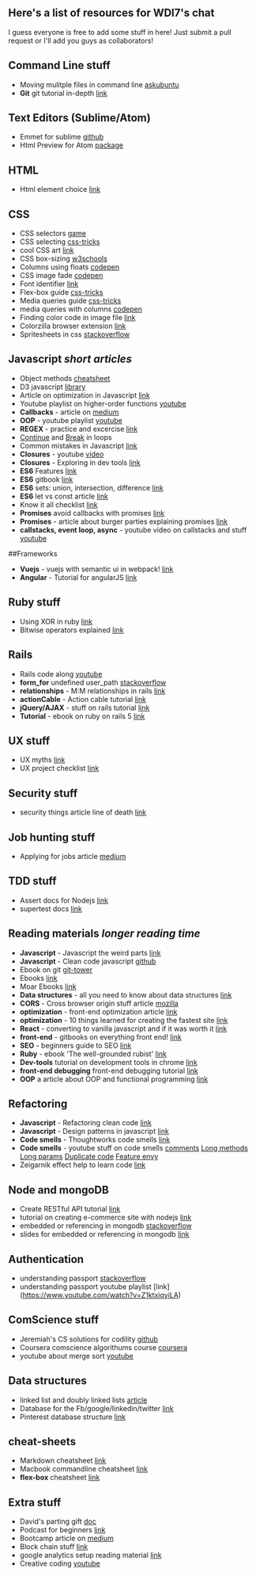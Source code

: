 ## Here's a list of resources for WDI7's chat

I guess everyone is free to add some stuff in here! Just submit a pull request or I'll add you guys as collaborators!

## Command Line stuff
* Moving mulitple files in command line [askubuntu](http://askubuntu.com/questions/214560/how-to-move-multiple-files-at-once-to-a-specific-destination-directory#217067)
* **Git** git tutorial in-depth [link]( http://gitimmersion.com/)

## Text Editors (Sublime/Atom)
* Emmet for sublime [github](sergeche/emmet-sublime)
* Html Preview for Atom [package](https://atom.io/packages/atom-html-preview)

## HTML
* Html element choice [link](http://html5doctor.com/downloads/h5d-sectioning-flowchart.png)

## CSS
* CSS selectors [game](http://flukeout.github.io/)
* CSS selecting [css-tricks](https://css-tricks.com/whats-the-difference/)
* cool CSS art [link](http://a.singlediv.com/)
* CSS box-sizing [w3schools](http://www.w3schools.com/cssref/css3_pr_box-sizing.asp)
* Columns using floats [codepen](http://codepen.io/ga-sg/pen/GqKomb?editors=1100)
* CSS image fade [codepen](https://codepen.io/leemark/pen/DvliI)
* Font identifier [link](https://fount.artequalswork.com/)
* Flex-box guide [css-tricks](https://css-tricks.com/snippets/css/a-guide-to-flexbox/)
* Media queries guide [css-tricks](https://css-tricks.com/snippets/css/media-queries-for-standard-devices/)
* media queries with columns [codepen](http://codepen.io/jeremiahalex/pen/oYqRBd)
* Finding color code in image file [link](http://html-color-codes.info/colors-from-image/)
* Colorzilla browser extension [link](http://www.colorzilla.com/)
* Spritesheets in css [stackoverflow](http://stackoverflow.com/questions/18500801/resizing-background-sprite-image-to-fit-div)

## Javascript *short articles*
* Object methods [cheatsheet](https://www.cheatography.com/anas-95/cheat-sheets/javascript-object-methods/)
* D3 javascript [library](https://d3js.org/)
* Article on optimization in Javascript [link](http://archive.oreilly.com/pub/a/server-administration/excerpts/even-faster-websites/writing-efficient-javascript.html#the_fastest_conditionals)
* Youtube playlist on higher-order functions [youtube](https://www.youtube.com/playlist?list=PL0zVEGEvSaeEd9hlmCXrk5yUyqUag-n84)
* **Callbacks** - article on [medium](https://medium.freecodecamp.com/javascript-callbacks-explained-using-minions-da272f4d9bcd#.1e9qya2ok)
* **OOP** - youtube playlist [youtube](https://www.youtube.com/watch?v=rlLuL3jYLvA)
* **REGEX** - practice and excercise [link](https://regexone.com/)
* [Continue](https://developer.mozilla.org/en-US/docs/Web/JavaScript/Reference/Statements/continue) and [Break](https://developer.mozilla.org/en-US/docs/Web/JavaScript/Reference/Statements/break) in loops
* Common mistakes in Javascript [link](https://www.toptal.com/javascript/10-most-common-javascript-mistakes)
* **Closures** - youtube [video](https://www.youtube.com/watch?v=ImwrezYhw4w)
* **Closures** - Exploring in dev tools [link](http://devtoolsecrets.com/secret/debugging-inspect-scope-during-a-breakpoint.html)
* **ES6** Features [link](http://es6-features.org/#Constants)
* **ES6** gitbook [link](https://github.com/lukehoban/es6features)
* **ES6** sets: union, intersection, difference [link](http://www.2ality.com/2015/01/es6-set-operations.html)
* **ES6** let vs const article [link](https://mathiasbynens.be/notes/es6-const)
* Know it all checklist [link](https://know-it-all.io/)
* **Promises** avoid callbacks with promises [link](https://derickbailey.com/2016/09/27/ending-the-nested-tree-of-doom-with-chained-promises/)
* **Promises** - article about burger parties explaining promises [link](http://kosamari.com/notes/the-promise-of-a-burger-party)
* **callstacks, event loop, async** - youtube video on callstacks and stuff [youtube](https://www.youtube.com/watch?v=8aGhZQkoFbQ)

##Frameworks
* **Vuejs** - vuejs with semantic ui in webpack! [link](https://forum.vuejs.org/t/how-to-use-semantic-ui-vuecli/424/3)
* **Angular** - Tutorial for angularJS [link](https://angular.io/docs/ts/latest/tutorial/)

## Ruby stuff
* Using XOR in ruby [link](http://www.ardendertat.com/2011/12/13/programming-interview-questions-22-find-odd-occurring-element/)
* Bitwise operators explained [link](https://www.youtube.com/watch?v=JovNemG-iu8&feature=youtu.be&t=30m35s)

## Rails
* Rails code along [youtube](https://www.youtube.com/playlist?list=PL23ZvcdS3XPLNdRYB_QyomQsShx59tpc-)
* **form_for** undefined user_path [stackoverflow](http://stackoverflow.com/questions/14740702/form-for-undefined-method-user-path)
* **relationships** - M:M relationships in rails [link](http://jeffthomas.xyz/many-to-many-relationships-in-rails)
* **actionCable** - Action cable tutorial [link](https://www.nopio.com/blog/rails-chat-application-actioncable/)
* **jQuery/AJAX** - stuff on rails tutorial [link](https://pragmaticstudio.com/blog/2015/3/18/rails-jquery-ajax)
* **Tutorial** - ebook on ruby on rails 5 [link](https://www.railstutorial.org/book)

## UX stuff
* UX myths [link](http://uxmyths.com/)
* UX project checklist [link](https://uxchecklist.github.io/)

## Security stuff
* security things article line of death [link](https://textslashplain.com/2017/01/14/the-line-of-death/)

## Job hunting stuff
* Applying for jobs article [medium](https://medium.freecodecamp.com/5-key-learnings-from-the-post-bootcamp-job-search-9a07468d2331#.rvub5wjkc)

## TDD stuff
* Assert docs for Nodejs [link](https://nodejs.org/api/assert.html#assert_assert_strictequal_actual_expected_message)
* supertest docs [link](https://visionmedia.github.io/superagent/)

## Reading materials *longer reading time*
* **Javascript** - Javascript the weird parts [link](https://medium.com/@daffl/javascript-the-weird-parts-8ff3da55798e)
* **Javascript** - Clean code javascript [github](https://github.com/ryanmcdermott/clean-code-javascript)
* Ebook on git [git-tower](https://www.git-tower.com/learn/git/ebook/en/command-line/introduction#start)
* Ebooks [link](http://www.oreilly.com/free/reports.html)
* Moar Ebooks [link](http://it-ebooks.directory/search.html?query=eloquent&in=title&page=1)
* **Data structures** - all you need to know about data structures [link](https://github.com/thejameskyle/itsy-bitsy-data-structures/blob/master/itsy-bitsy-data-structures.js)
* **CORS** - Cross browser origin stuff article [mozilla](https://developer.mozilla.org/en-US/docs/Web/HTTP/Access_control_CORS)
* **optimization** - front-end optimization article [link](https://www.smashingmagazine.com/2016/12/front-end-performance-checklist-2017-pdf-pages/)
* **optimization** - 10 things learned for creating the fastest site [link](https://hackernoon.com/10-things-i-learned-making-the-fastest-site-in-the-world-18a0e1cdf4a7#.udq8dxo1n)
* **React** - converting to vanilla javascript and if it was worth it [link](https://hackernoon.com/how-i-converted-my-react-app-to-vanillajs-and-whether-or-not-it-was-a-terrible-idea-4b14b1b2faff#.88iqqf4wh)
* **front-end** - gitbooks on everything front end! [link](https://frontendmasters.gitbooks.io/front-end-handbook-2017/content/)
* **SEO** - beginners guide to SEO [link](https://moz.com/beginners-guide-to-seo)
* **Ruby** - ebook 'The well-grounded rubist' [link](https://devnull.li/~jerojasro/twgr2e/The_Well-Grounded_Ru.pdf)
* **Dev-tools** tutorial on development tools in chrome [link](http://discover-devtools.codeschool.com/)
* **front-end debugging** front-end debugging tutorial [link](https://web.archive.org/web/20140101092752/http://jameslaicreative.com/debugging-javascript)
* **OOP** a article about OOP and functional programming [link](http://www.codenewbie.org/blogs/object-oriented-programming-vs-functional-programming)

## Refactoring
* **Javascript** - Refactoring clean code [link](https://refactoring.com/)
* **Javascript** - Design patterns in javascript [link](https://addyosmani.com/resources/essentialjsdesignpatterns/book/#modulepatternjavascript)
* **Code smells** - Thoughtworks code smells [link](https://sourcemaking.com/refactoring/smells)
* **Code smells** - youtube stuff on code smells [comments](https://www.youtube.com/watch?v=3cNR0PohDPM) [Long methods](https://www.youtube.com/watch?v=U4hIpntxWYc) [Long params](https://www.youtube.com/watch?v=szOkSrZGmHU)
[Duplicate code](https://www.youtube.com/watch?v=n45-L8bp2cU)
[Feature envy](https://www.youtube.com/watch?v=n45-L8bp2cU)
* Zeigarnik effect help to learn code [link](https://medium.freecodecamp.com/can-the-zeigarnik-effect-help-you-learn-to-code-c64282ed0f7b#.nt2mokn8o)

## Node and mongoDB
* Create RESTful API tutorial [link](http://adrianmejia.com/blog/2014/10/01/creating-a-restful-api-tutorial-with-nodejs-and-mongodb/)
* tutorial on creating e-commerce site with nodejs [link](https://www.youtube.com/playlist?list=PL55RiY5tL51rajp7Xr_zk-fCFtzdlGKUp)
* embedded or referencing in mongodb [stackoverflow](http://stackoverflow.com/a/21317378)
* slides for embedded or referencing in mongodb [link](http://openmymind.net/Multiple-Collections-Versus-Embedded-Documents/#1)

## Authentication
* understanding passport [stackoverflow](http://stackoverflow.com/questions/27637609/understanding-passport-serialize-deserialize)
* understanding passport youtube playlist [link]
(https://www.youtube.com/watch?v=Z1ktxiqyiLA)

## ComScience stuff
* Jeremiah's CS solutions for codility [github](https://github.com/jeremiahalex/js-cs-examples)
* Coursera comscience algorithums course [coursera](https://www.coursera.org/learn/algorithms-part1)
* youtube about merge sort [youtube](https://www.youtube.com/watch?v=XaqR3G_NVoo)

## Data structures
* linked list and doubly linked lists [article](https://code.tutsplus.com/articles/data-structures-with-javascript-singly-linked-list-and-doubly-linked-list--cms-23392)
* Database for the Fb/google/linkedin/twitter [link](https://www.quora.com/What-do-big-websites-like-Facebook-Google-Twitter-and-LinkedIn-use-for-their-database)
* Pinterest database structure [link](http://highscalability.com/blog/2013/4/15/scaling-pinterest-from-0-to-10s-of-billions-of-page-views-a.html)

## cheat-sheets
* Markdown cheatsheet [link](https://github.com/adam-p/markdown-here/wiki/Markdown-Cheatsheet)
* Macbook commandline cheatsheet [link](https://github.com/0nn0/terminal-mac-cheatsheet)
* **flex-box** cheatsheet [link](http://www.sketchingwithcss.com/samplechapter/cheatsheet.html)

## Extra stuff
* David's parting gift [doc](https://docs.google.com/document/d/1oz19QcS7-tpGRSt6xnhu5OwwTvHq9lUpeUgZ_fVJjew/edit?usp=drivesdk)
* Podcast for beginners [link](http://www.codenewbie.org/podcast)
* Bootcamp article on [medium](https://medium.com/@harrisleow/nus-arts-student-to-full-stack-developer-in-12-weeks-939de77a1292#.lngbsxmgc)
* Block chain stuff [link](https://anders.com/blockchain/)
* google analytics setup reading material [link](https://philipwalton.com/articles/the-google-analytics-setup-i-use-on-every-site-i-build/)
* Creative coding [youtube](https://www.youtube.com/watch?v=LJS4fBjdPM4)
